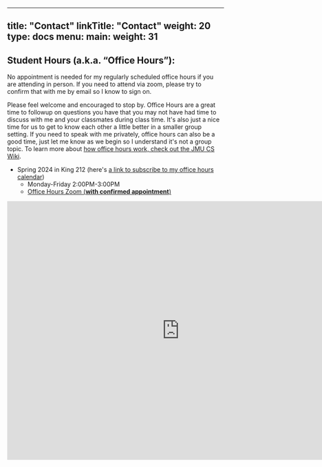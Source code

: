 
---
title: "Contact"
linkTitle: "Contact"
weight: 20
type: docs
menu:
  main:
    weight: 31
---

<h2 id="office-hours">Student Hours (a.k.a. “Office Hours”):</h2>
<p>No appointment is needed for my regularly scheduled office hours if you are attending in person. If you need to attend via zoom, please try to confirm that with me by email so I know to sign on.</p>
<p>Please feel welcome and encouraged to stop by. Office Hours are a great time to followup on questions you have that you may not have had time to discuss with me and your classmates during class time. It's also just a nice time for us to get to know each other a little better in a smaller group setting. If you need to speak with me privately, office hours can also be a good time, just let me know as we begin so I understand it's not a group topic. To learn more about <a target="_blank" rel="noopener noreferrer" href="https://wiki.cs.jmu.edu/student/firstyearstartup/start#how_do_office_hours_work">how office hours work, check out the JMU CS Wiki</a>.</p>
<ul>
<li>Spring 2024 in King 212 (here's <a target="_blank" rel="noopener noreferrer" href="https://calendar.google.com/calendar/u/0?cid=YzBkMzNjOWRlMmE0Zjc5NzVjZGI0Y2Q4MmJlNWQyOTVjM2M0ZmEwZDJiN2UwNjQwMzhiMTM3OWYzZTI5ODE5NUBncm91cC5jYWxlbmRhci5nb29nbGUuY29t">a link to subscribe to my office hours calendar</a>)
<ul>
<li>Monday-Friday 2:00PM-3:00PM</li>
<li><a href="http://tiny.cc/stewart-hours">Office Hours Zoom (<strong>with confirmed appointment</strong>)</a></li>
</ul>
</li>
<!-- <li>Fall 2023 in King 212 (here's <a target="_blank" rel="noopener noreferrer" href="https://calendar.google.com/calendar/u/0?cid=YzBkMzNjOWRlMmE0Zjc5NzVjZGI0Y2Q4MmJlNWQyOTVjM2M0ZmEwZDJiN2UwNjQwMzhiMTM3OWYzZTI5ODE5NUBncm91cC5jYWxlbmRhci5nb29nbGUuY29t">a link to subscribe to my office hours calendar</a>)
<ul>
<li>Tuesdays and <strong>Fridays</strong>: 9:30 - 11:30  </li>
<li>Mondays and <strong>Fridays</strong>: 3:00 - 4:00  </li>
<li><a href="http://tiny.cc/stewart-hours">Office Hours Zoom (with appointment)</a></li>
</ul>
</li> -->
</ul>
<p id="calendar"><iframe style="border-width: 0;" src="https://calendar.google.com/calendar/b/1/embed?title=Prof.%20Stewart&amp;mode=WEEK&amp;height=600&amp;wkst=2&amp;bgcolor=%23FFFFFF&amp;src=michael%40thegreatmichael.com&amp;color=%2329527A&amp;src=stewarmc%40jmu.edu&amp;color=%2323164E&amp;src=Y182YzdlazdmNnY2bnI0b2xiMjNkOTgyZnBvY0Bncm91cC5jYWxlbmRhci5nb29nbGUuY29t&amp;color=%23D81B60&amp;src=YzBkMzNjOWRlMmE0Zjc5NzVjZGI0Y2Q4MmJlNWQyOTVjM2M0ZmEwZDJiN2UwNjQwMzhiMTM3OWYzZTI5ODE5NUBncm91cC5jYWxlbmRhci5nb29nbGUuY29t&amp;color=%238E24AA&amp;ctz=America%2FNew_York" scrolling="no" width="800" height="600" frameborder="0"></iframe></p>